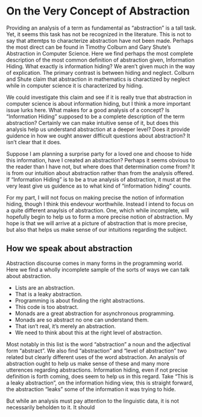 # On the Very Concept of Abstraction

Providing an analysis of a term as fundamental as “abstraction” is a tall task. Yet, it seems this task has not be recognized in the literature. This is not to say that attemtps to characterize abstraction have not been made. Perhaps the most direct can be found in Timothy Colburn and Gary Shute’s Abstraction in Computer Science. Here we find perhaps the most complete description of the most common definition of abstraction given, Information Hiding. What exactly is information hiding? We aren’t given much in the way of explication. The primary contrast is between hiding and neglect. Colburn and Shute claim that abstraction in mathematics is charactized by neglect while in computer science it is characterized by hiding.

We could investigate this claim and see if it is really true that abstraction in computer science is about information hiding, but I think a more important issue lurks here. What makes for a good analysis of a concept? Is “Information Hiding” supposed to be a complete description of the term abstraction? Certainly we can make intuitive sense of it, but does this analysis help us understand abstraction at a deeper level? Does it provide guidence in how we ought answer difficult questions about abstraction? It isn’t clear that it does.

Suppose I am planning a surprise party for a loved one and choose to hide this information, have I created an abstraction? Perhaps it seems obvious to the reader than I have not, but where does that determination come from? It is from our intuition about abstraction rather than from the analysis offered. If “Information Hiding” is to be a true analysis of abstraction, it must at the very least give us guidence as to what kind of “information hiding” counts. 

For my part, I will not focus on making precise the notion of information hiding, though I think this endevour worthwhile. Instead I intend to focus on a quite different anaylsis of abstraction. One, which while incomplete, will hopefully begin to help us to form a more precise notion of abstraction. My hope is that we will arrive at a picture of abstraction that is more precise, but also that helps us make sense of our intuitions regarding the subject.

## How we speak about abstraction

Abstraction discourse comes in many forms in the programming world. Here we find a wholly incomplete sample of the sorts of ways we can talk about abstraction.

- Lists are an abstraction.
- That is a leaky abstraction.
- Programming is about finding the right abstractions.
- This code is too abstract.
- Monads are a great abstraction for asynchronous programming.
- Monads are so abstract no one can understand them.
- That isn’t real, it’s merely an abstraction.
- We need to think about this at the right level of abstraction.

Most notably in this list is the word “abstraction” a noun and the  adjectival form “abstract”. We also find “abstraction” and “level of abstraction” two related but clearly different uses of the word abstraction. An analysis of abstraction ought to help us make sense of these and many more utterences regarding abstractions. Information hiding, even if not precise definition is forth coming, does seem to help us in this regard. Take “This is a leaky abstraction”, on the information hiding view, this is straight forward, the abstraction “leaks” some of the information it was trying to hide.

But while an analysis must pay attention to the linguistic data, it is not necessarily beholden to it. It should  